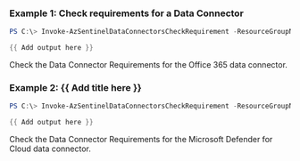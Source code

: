 ### Example 1: Check requirements for a Data Connector
```powershell
PS C:\> Invoke-AzSentinelDataConnectorsCheckRequirement -ResourceGroupName "myResourceGroupName" -workspaceName "myWorkspaceName" -Kind Office365 -TenantId (Get-AzContext).Tenant.Id

{{ Add output here }}
```

Check the Data Connector Requirements for the Office 365 data connector.

### Example 2: {{ Add title here }}
```powershell
PS C:\> Invoke-AzSentinelDataConnectorsCheckRequirement -ResourceGroupName "myResourceGroupName" -workspaceName "myWorkspaceName" -Kind 'AzureSecurityCenter' -ASCSubscriptionId (Get-AzContext).Subscription.Id

{{ Add output here }}
```

Check the Data Connector Requirements for the Microsoft Defender for Cloud data connector.


